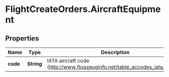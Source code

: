 # FlightCreateOrders.AircraftEquipment

## Properties

Name | Type | Description | Notes
------------ | ------------- | ------------- | -------------
**code** | **String** | IATA aircraft code (http://www.flugzeuginfo.net/table_accodes_iata_en.php)  | [optional] 


